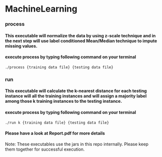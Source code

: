 # MachineLearning

### process
#### This executable will normalize the data by using z-scale technique and in the next step will use label conditioned Mean/Median technique to impute missing values.

#### execute process by typing following command on your terminal
`./process {training data file} {testing data file}`

### run
#### This executable will calculate the k-nearest distance for each testing instance will all the training instances and will assign a majority label among those k training instances to the testing instance.

#### execute process by typing following command on your terminal
`./run k {training data file} {testing data file}`

#### Please have a look at Report.pdf for more details
Note: These executables use the jars in this repo internally. Please keep them together for successful execution.
